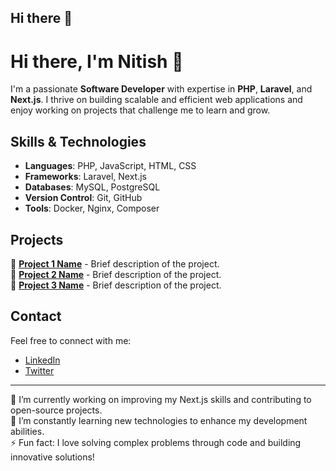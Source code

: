 ## Hi there 👋


# Hi there, I'm Nitish 👋

I'm a passionate **Software Developer** with expertise in **PHP**, **Laravel**, and **Next.js**. I thrive on building scalable and efficient web applications and enjoy working on projects that challenge me to learn and grow.

## Skills & Technologies

- **Languages**: PHP, JavaScript, HTML, CSS
- **Frameworks**: Laravel, Next.js
- **Databases**: MySQL, PostgreSQL
- **Version Control**: Git, GitHub
- **Tools**: Docker, Nginx, Composer

## Projects

🌟 **[Project 1 Name](#)** - Brief description of the project.  
🌟 **[Project 2 Name](#)** - Brief description of the project.  
🌟 **[Project 3 Name](#)** - Brief description of the project.  

## Contact

Feel free to connect with me:

- [LinkedIn](#)  
- [Twitter](#)  

---

🔭 I’m currently working on improving my Next.js skills and contributing to open-source projects.  
🌱 I’m constantly learning new technologies to enhance my development abilities.  
⚡ Fun fact: I love solving complex problems through code and building innovative solutions!




<!--
**nitish969k/nitish969k** is a ✨ _special_ ✨ repository because its `README.md` (this file) appears on your GitHub profile.

Here are some ideas to get you started:

- 🔭 I’m currently working on ...
- 🌱 I’m currently learning ...
- 👯 I’m looking to collaborate on ...
- 🤔 I’m looking for help with ...
- 💬 Ask me about ...
- 📫 How to reach me: ...
- 😄 Pronouns: ...
- ⚡ Fun fact: ...
-->
